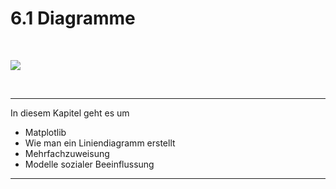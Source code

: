 # 6.1 Diagramme

<br>

![](img/network.jpg)

<br>

<hr>

In diesem Kapitel geht es um

- Matplotlib
- Wie man ein Liniendiagramm erstellt
- Mehrfachzuweisung
- Modelle sozialer Beeinflussung

<hr>
